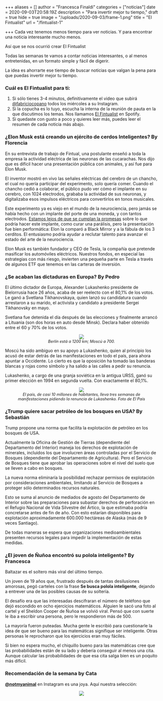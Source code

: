 +++
aliases = []
author = "Francesca Finaldi"
categories = ["noticias"]
date = 2020-09-03T20:58:19Z
description = "Para invertir mejor tu tiempo,"
draft = true
hide = true
image = "/uploads/2020-09-03/frame-1.png"
title = "El Fintualist"
url = "/fintualist-1"

+++
Cada vez tenemos menos tiempo para ver noticias. Y para encontrar una noticia interesante mucho menos.

Así que se nos ocurrió crear El Fintualist

Todas las semanas te vamos a contar noticias interesantes, o al menos entretenidas, en un formato simple y fácil de digerir.

La idea es ahorrarte ese tiempo de buscar noticias que valgan la pena para que puedas invertir mejor tu tiempo.

### Cuál es El Fintualist para ti:

1. Si sólo tienes 3-4 minutos, definitivamente el video que subirá [@fabriciocopano](https://www.instagram.com/fabriziocopano/channel/?hl=es) todos los miércoles a su Instagram.
2. Si la copucha es lo tuyo, escucha la interna de la reunión de pauta en la que discutimos los temas. Nos llamamos [El Fintualist](https://open.spotify.com/show/4KTk8PdwRlWkm0D5DGs0Ke?si=J3sIq4F3SV-WMURcOnt2Gg) en Spotify.
3. Si quedaste con gusto a poco y quieres leer más, puedes leer el resumen de cada noticia más abajo.

### ¿Elon Musk está creando un ejército de cerdos Inteligentes? By Florencia

En su entrevista de trabajo de Fintual, una postulante enseñó a toda la empresa la actividad eléctrica de las neuronas de las cucarachas. Nos dijo que es difícil hacer una presentación pública con animales, y así fue para Elon Musk.

El inventor mostró en vivo las señales eléctricas del cerebro de un chancho, el cual no quería participar del experimento, solo quería comer. Cuando el chancho cedió a colaborar, el público pudo ver cómo el implante en su cerebro, con 1024 electrodos, grababa la actividad de sus neuronas, y digitalizaba esos impulsos eléctricos para convertirlos en tonos musicales.

Este experimento ya es viejo en el mundo de la neurociencia, pero jamás se había hecho con un implante del porte de una moneda, y con tantos electrodos. [Estamos lejos de que se cumplan la promesas](https://www.technologyreview.com/2020/08/30/1007786/elon-musks-neuralink-demo-update-neuroscience-theater/) sobre lo que podría hacer este implante, como curar una parálisis, pero la presentación fue bien performática: Elon la comparó a Black Mirror y a la fábula de los 3 cerditos. El entusiasmo podría ayudar a reclutar talento para avanzar el estado del arte de la neurociencia.

Elon Musk es también fundador y CEO de Tesla, la compañía que pretende masificar los automóviles eléctricos. Nuestros fondos, en especial las estrategias con más riesgo, invierten una pequeña parte en Tesla a través de algunos ETF que tenemos en las carteras de inversión.

### ¿Se acaban las dictaduras en Europa? By Pedro

El último dictador de Europa, Alexander Lukashenko presidente de Bielorrusia hace 26 años, acaba de ser reelecto con el 80,1% de los votos. Le ganó a Svetlana Tikhanovskaya, quien lanzó su candidatura cuando arrestaron a su marido, el activista y candidato a presidente Sergei Tikhanovsky en mayo.

Svetlana fue detenida el día después de las elecciones y finalmente arrancó a Lituania (son dos horas en auto desde Minsk). Declara haber obtenido entre el 60 y 70% de los votos.

<div style="text-align:center"> <figure> <img src="/uploads/2020-09-03/mapa.png"> <figcaption style="display:block;text-align:center;font-size:.8rem"><i>Berlín está a 1200 km; Moscú a 700.</i></figcaption> </figure> </div>

Moscú ha sido ambiguo en su apoyo a Lukashenko, quien al principio los acusó de estar detrás de las manifestaciones en todo el país, para ahora apuntar a Occidente. Lo cierto es que la oposición ha tomado las banderas blancas y rojas como símbolo y ha salido a las calles a pedir su renuncia.

Lukashenko, a cargo de una granja soviética en la antigua URSS, ganó su primer elección en 1994 en segunda vuelta. Con exactamente el 80,1%.

<div style="text-align:center"> <figure> <img src="/uploads/2020-09-03/protestas.png"> <figcaption style="display:block;text-align:center;font-size:.8rem"><i>El país, de casi 10 millones de habitantes, lleva tres semanas de manifestaciones pidiendo la renuncia de Lukashenko. Foto de El País</i></figcaption> </figure> </div>

### ¿Trump quiere sacar petróleo de los bosques en USA? By Sebastián

Trump propone una norma que facilita la explotación de petróleo en los bosques de USA.

Actualmente la Oficina de Gestión de Tierras (dependiente del Departamento del Interior) maneja los derechos de explotación de minerales, incluidos los que involucren áreas controladas por el Servicio de Bosques (dependiente del Departamento de Agricultura). Pero el Servicio de Bosques tiene que aprobar las operaciones sobre el nivel del suelo que se lleven a cabo en bosques.

La nueva norma eliminaría la posibilidad rechazar permisos de explotación por consideraciones ambientales, limitando al Servicio de Bosques a proteger sólo determinados recursos naturales.

Esto se suma al anuncio de mediados de agosto del Departamento de Interior sobre las preparaciones para subastar derechos de perforación en el Refugio Nacional de Vida Silvestre del Ártico, la que estimaba podría concretarse antes de fin de año. Con esto estarían disponibles para explotación aproximadamente 600.000 hectáreas de Alaska (más de 9 veces Santiago).

De todas maneras se espera que organizaciones medioambientales presenten recursos legales para impedir la implementación de estas medidas.

### ¿El joven de Ñuñoa encontró su polola inteligente? By Francesca

Baltazar es el soltero más viral del último tiempo.

Un joven de 19 años que, frustrado después de tantas desilusiones amorosas, pegó carteles con la frase **Se busca polola inteligente**, dejando a entrever una de las posibles causas de su soltería.

El desafío era que las interesadas descifraran el número de teléfono que dejó escondido en ocho ejercicios matemáticos. Alguien le sacó una foto al cartel y el Sheldon Cooper de Ñuñoa se volvió viral. Pensó que con suerte le iba a escribir una persona, pero le respondieron más de 500.

La mayoría fueron puteadas. Mucha gente le escribió para cuestionarle la idea de que ser bueno para las matemáticas signifique ser inteligente. Otras personas le reprocharon que los ejercicios eran muy fáciles.

Si bien no espera mucho, el chiquillo bueno para las matemáticas cree que las probabilidades están de su lado y debería conseguir al menos una cita. Aunque calcular las probabilidades de que esa cita salga bien es un poquito más difícil.

### Recomendación de la semana by Cata

[**@notmyanimal**](https://www.instagram.com/notmyanimal/) en Instagram es una joya. Aquí nuestra selección:

<div style="text-align:center"> <figure> <img src="/uploads/2020-09-03/mapa.png"></figure> </div>